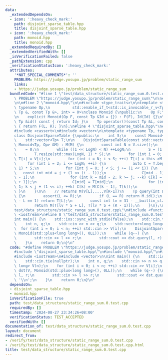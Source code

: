 ```yaml
---
data:
  _extendedDependsOn:
  - icon: ':heavy_check_mark:'
    path: disjoint_sparse_table.hpp
    title: disjoint_sparse_table.hpp
  - icon: ':heavy_check_mark:'
    path: monoid.hpp
    title: monoid.hpp
  _extendedRequiredBy: []
  _extendedVerifiedWith: []
  _isVerificationFailed: false
  _pathExtension: cpp
  _verificationStatusIcon: ':heavy_check_mark:'
  attributes:
    '*NOT_SPECIAL_COMMENTS*': ''
    PROBLEM: https://judge.yosupo.jp/problem/static_range_sum
    links:
    - https://judge.yosupo.jp/problem/static_range_sum
  bundledCode: "#line 1 \"test/data_structure/static_range_sum.0.test.cpp\"\n#define\
    \ PROBLEM \"https://judge.yosupo.jp/problem/static_range_sum\"\n\n#line 2 \"disjoint_sparse_table.hpp\"\
    \n\n#line 2 \"monoid.hpp\"\n\n#include <type_traits>\n\ntemplate <typename Tp,\
    \ typename Op,\n          std::enable_if_t<std::is_invocable_r_v<Tp, Op, const\
    \ Tp &, const Tp &>, int> = 0>\nclass Monoid {\npublic:\n    Op F;\n    Tp Id;\n\
    \n    explicit Monoid(Op F, const Tp &Id = {}) : F(F), Id(Id) {}\n\n    const\
    \ Tp &id() const { return Id; }\n    Tp operator()(const Tp &L, const Tp &R) const\
    \ { return F(L, R); }\n};\n#line 4 \"disjoint_sparse_table.hpp\"\n#include <algorithm>\n\
    #include <cassert>\n#include <vector>\n\ntemplate <typename Tp, typename Op>\n\
    class DisjointSparseTable {\npublic:\n    int S;\n    const Monoid<Tp, Op> M;\n\
    \    std::vector<Tp> T;\n\n    DisjointSparseTable(const std::vector<Tp> &V, const\
    \ Monoid<Tp, Op> &M) : M(M) {\n        const int N = V.size();\n        int LogN\
    \    = 0;\n        while ((1 << LogN) < N) ++LogN;\n        S = (1 << LogN);\n\
    \        T.resize(std::max(LogN, 1) * S);\n        for (int i = 0; i < N; ++i)\
    \ T[i] = V[i];\n        for (int i = N; i < S; ++i) T[i] = this->M.id();\n   \
    \     for (int i = 2; i <= LogN; ++i) {\n            auto C = T.begin() + (i -\
    \ 1) * S;\n            for (int j = 0; j < S; j += (1 << i)) {\n             \
    \   const int mid = j + (1 << (i - 1));\n                C[mid - 1]    = T[mid\
    \ - 1];\n                for (int k = mid - 2; k >= j; --k) C[k] = M(T[k], C[k\
    \ + 1]);\n                C[mid] = T[mid];\n                for (int k = mid +\
    \ 1; k < j + (1 << i); ++k) C[k] = M(C[k - 1], T[k]);\n            }\n       \
    \ }\n    }\n\n    // returns M(V[L],...,V[R-1])\n    Tp query(int L, int R) const\
    \ {\n        assert(L <= R);\n        if (L == R) return M.id();\n        if (R\
    \ - L == 1) return T[L];\n        const int lv = 31 - __builtin_clz(L ^ (R - 1));\n\
    \        return M(T[lv * S + L], T[lv * S + (R - 1)]);\n    }\n};\n#line 5 \"\
    test/data_structure/static_range_sum.0.test.cpp\"\n#include <functional>\n#include\
    \ <iostream>\n#line 8 \"test/data_structure/static_range_sum.0.test.cpp\"\n\n\
    int main() {\n    std::ios::sync_with_stdio(false);\n    std::cin.tie(nullptr);\n\
    \    int n, q;\n    std::cin >> n >> q;\n    std::vector<long long> V(n);\n  \
    \  for (int i = 0; i < n; ++i) std::cin >> V[i];\n    DisjointSparseTable dst(V,\
    \ Monoid(std::plus<long long>(), 0LL));\n    while (q--) {\n        int l, r;\n\
    \        std::cin >> l >> r;\n        std::cout << dst.query(l, r) << '\\n';\n\
    \    }\n    return 0;\n}\n"
  code: "#define PROBLEM \"https://judge.yosupo.jp/problem/static_range_sum\"\n\n\
    #include \"disjoint_sparse_table.hpp\"\n#include \"monoid.hpp\"\n#include <functional>\n\
    #include <iostream>\n#include <vector>\n\nint main() {\n    std::ios::sync_with_stdio(false);\n\
    \    std::cin.tie(nullptr);\n    int n, q;\n    std::cin >> n >> q;\n    std::vector<long\
    \ long> V(n);\n    for (int i = 0; i < n; ++i) std::cin >> V[i];\n    DisjointSparseTable\
    \ dst(V, Monoid(std::plus<long long>(), 0LL));\n    while (q--) {\n        int\
    \ l, r;\n        std::cin >> l >> r;\n        std::cout << dst.query(l, r) <<\
    \ '\\n';\n    }\n    return 0;\n}\n"
  dependsOn:
  - disjoint_sparse_table.hpp
  - monoid.hpp
  isVerificationFile: true
  path: test/data_structure/static_range_sum.0.test.cpp
  requiredBy: []
  timestamp: '2024-08-27 23:34:26+08:00'
  verificationStatus: TEST_ACCEPTED
  verifiedWith: []
documentation_of: test/data_structure/static_range_sum.0.test.cpp
layout: document
redirect_from:
- /verify/test/data_structure/static_range_sum.0.test.cpp
- /verify/test/data_structure/static_range_sum.0.test.cpp.html
title: test/data_structure/static_range_sum.0.test.cpp
---
```

